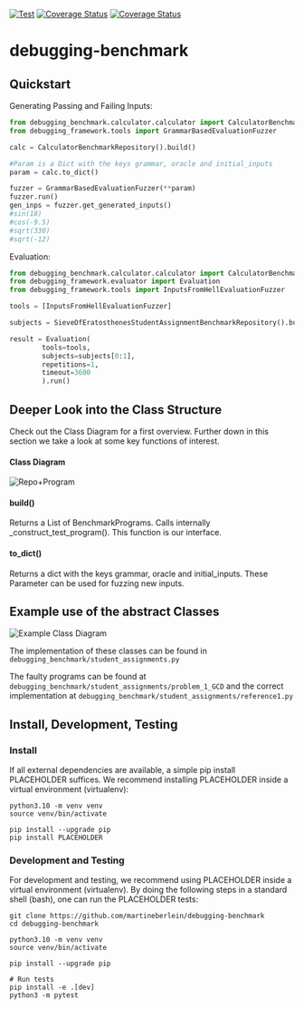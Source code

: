 [![Test](https://github.com/martineberlein/debugging-benchmark/actions/workflows/tests.yml/badge.svg)](https://github.com/martineberlein/debugging-benchmark/actions/workflows/tests.yml)
[![Coverage Status](https://coveralls.io/repos/github/martineberlein/debugging-benchmark/badge.svg?branch=main)](https://coveralls.io/github/martineberlein/debugging-benchmark?branch=main)
[![Coverage Status](https://coveralls.io/repos/github/martineberlein/debugging-benchmark/badge.svg?branch=actions)](https://coveralls.io/github/martineberlein/debugging-benchmark?branch=actions)

# debugging-benchmark

## Quickstart 

Generating Passing and Failing Inputs:

```python 
from debugging_benchmark.calculator.calculator import CalculatorBenchmarkRepository
from debugging_framework.tools import GrammarBasedEvaluationFuzzer

calc = CalculatorBenchmarkRepository().build()

#Param is a Dict with the keys grammar, oracle and initial_inputs
param = calc.to_dict()

fuzzer = GrammarBasedEvaluationFuzzer(**param)
fuzzer.run()
gen_inps = fuzzer.get_generated_inputs()
#sin(18)
#cos(-9.5)
#sqrt(330)
#sqrt(-12)
``` 

Evaluation:

```python 
from debugging_benchmark.calculator.calculator import CalculatorBenchmarkRepository
from debugging_framework.evaluator import Evaluation
from debugging_framework.tools import InputsFromHellEvaluationFuzzer

tools = [InputsFromHellEvaluationFuzzer]

subjects = SieveOfEratosthenesStudentAssignmentBenchmarkRepository().build()

result = Evaluation(
        tools=tools, 
        subjects=subjects[0:1],
        repetitions=1, 
        timeout=3600
        ).run()
``` 


## Deeper Look into the Class Structure

Check out the Class Diagram for a first overview. Further down in this section we take a look at some key functions of interest.

#### Class Diagram
![Repo+Program](https://github.com/martineberlein/debugging-benchmark/assets/82182021/e8fe1725-38c9-493b-8e72-c8cfe961c180)

#### build()

Returns a List of BenchmarkPrograms. Calls internally _construct_test_program(). This function is our interface.

#### to_dict()

Returns a dict with the keys grammar, oracle and initial_inputs. These Parameter can be used for fuzzing new inputs.

## Example use of the abstract Classes

![Example Class Diagram](https://github.com/martineberlein/debugging-benchmark/assets/82182021/2fe7f9aa-020c-44eb-b47a-bdbd2f920570)

The implementation of these classes can be found in `debugging_benchmark/student_assignments.py`

The faulty programs can be found at `debugging_benchmark/student_assignments/problem_1_GCD` and the correct implementation at `debugging_benchmark/student_assignments/reference1.py`

## Install, Development, Testing
### Install

If all external dependencies are available, a simple pip install PLACEHOLDER suffices.
We recommend installing PLACEHOLDER inside a virtual environment (virtualenv):

```
python3.10 -m venv venv
source venv/bin/activate

pip install --upgrade pip
pip install PLACEHOLDER
```

### Development and Testing

For development and testing, we recommend using PLACEHOLDER inside a virtual environment (virtualenv).
By doing the following steps in a standard shell (bash), one can run the PLACEHOLDER tests:

```
git clone https://github.com/martineberlein/debugging-benchmark
cd debugging-benchmark

python3.10 -m venv venv
source venv/bin/activate

pip install --upgrade pip

# Run tests
pip install -e .[dev]
python3 -m pytest
```
